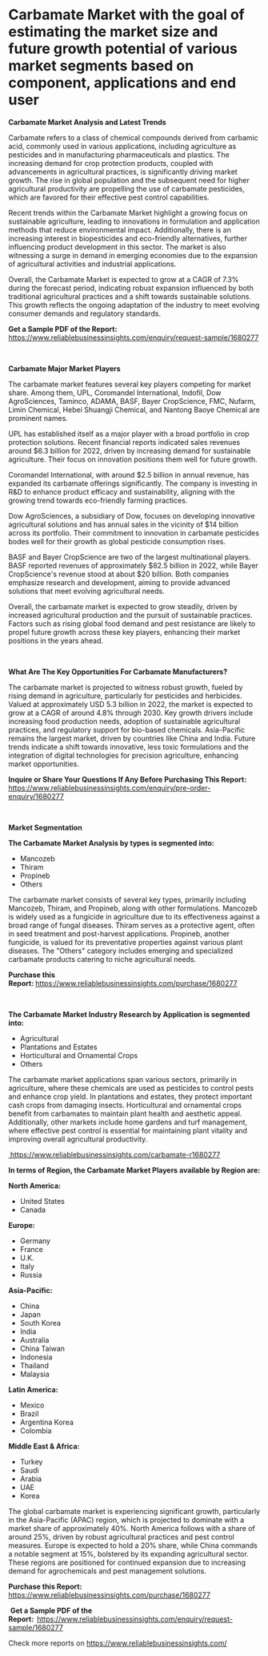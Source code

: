 <p><h1>Carbamate Market with the goal of estimating the market size and future growth potential of various market segments based on component, applications and end user</h1></p><p><strong>Carbamate Market Analysis and Latest Trends</strong></p>
<p><p>Carbamate refers to a class of chemical compounds derived from carbamic acid, commonly used in various applications, including agriculture as pesticides and in manufacturing pharmaceuticals and plastics. The increasing demand for crop protection products, coupled with advancements in agricultural practices, is significantly driving market growth. The rise in global population and the subsequent need for higher agricultural productivity are propelling the use of carbamate pesticides, which are favored for their effective pest control capabilities.</p><p>Recent trends within the Carbamate Market highlight a growing focus on sustainable agriculture, leading to innovations in formulation and application methods that reduce environmental impact. Additionally, there is an increasing interest in biopesticides and eco-friendly alternatives, further influencing product development in this sector. The market is also witnessing a surge in demand in emerging economies due to the expansion of agricultural activities and industrial applications. </p><p>Overall, the Carbamate Market is expected to grow at a CAGR of 7.3% during the forecast period, indicating robust expansion influenced by both traditional agricultural practices and a shift towards sustainable solutions. This growth reflects the ongoing adaptation of the industry to meet evolving consumer demands and regulatory standards.</p></p>
<p><strong>Get a Sample PDF of the Report:&nbsp;</strong> <a href="https://www.reliablebusinessinsights.com/enquiry/request-sample/1680277?utm_campaign=100&utm_medium=2&utm_source=Github&utm_content=ia&utm_term=31012025&utm_id=carbamate">https://www.reliablebusinessinsights.com/enquiry/request-sample/1680277</a></p>
<p>&nbsp;</p>
<p><strong>Carbamate Major Market Players</strong></p>
<p><p>The carbamate market features several key players competing for market share. Among them, UPL, Coromandel International, Indofil, Dow AgroSciences, Taminco, ADAMA, BASF, Bayer CropScience, FMC, Nufarm, Limin Chemical, Hebei Shuangji Chemical, and Nantong Baoye Chemical are prominent names.</p><p>UPL has established itself as a major player with a broad portfolio in crop protection solutions. Recent financial reports indicated sales revenues around $6.3 billion for 2022, driven by increasing demand for sustainable agriculture. Their focus on innovation positions them well for future growth.</p><p>Coromandel International, with around $2.5 billion in annual revenue, has expanded its carbamate offerings significantly. The company is investing in R&D to enhance product efficacy and sustainability, aligning with the growing trend towards eco-friendly farming practices.</p><p>Dow AgroSciences, a subsidiary of Dow, focuses on developing innovative agricultural solutions and has annual sales in the vicinity of $14 billion across its portfolio. Their commitment to innovation in carbamate pesticides bodes well for their growth as global pesticide consumption rises.</p><p>BASF and Bayer CropScience are two of the largest multinational players. BASF reported revenues of approximately $82.5 billion in 2022, while Bayer CropScience's revenue stood at about $20 billion. Both companies emphasize research and development, aiming to provide advanced solutions that meet evolving agricultural needs.</p><p>Overall, the carbamate market is expected to grow steadily, driven by increased agricultural production and the pursuit of sustainable practices. Factors such as rising global food demand and pest resistance are likely to propel future growth across these key players, enhancing their market positions in the years ahead.</p></p>
<p>&nbsp;</p>
<p><strong>What Are The Key Opportunities For Carbamate Manufacturers?</strong></p>
<p><p>The carbamate market is projected to witness robust growth, fueled by rising demand in agriculture, particularly for pesticides and herbicides. Valued at approximately USD 5.3 billion in 2022, the market is expected to grow at a CAGR of around 4.8% through 2030. Key growth drivers include increasing food production needs, adoption of sustainable agricultural practices, and regulatory support for bio-based chemicals. Asia-Pacific remains the largest market, driven by countries like China and India. Future trends indicate a shift towards innovative, less toxic formulations and the integration of digital technologies for precision agriculture, enhancing market opportunities.</p></p>
<p><strong>Inquire or Share Your Questions If Any Before Purchasing This Report:</strong> <a href="https://www.reliablebusinessinsights.com/enquiry/pre-order-enquiry/1680277?utm_campaign=100&utm_medium=2&utm_source=Github&utm_content=ia&utm_term=31012025&utm_id=carbamate">https://www.reliablebusinessinsights.com/enquiry/pre-order-enquiry/1680277</a></p>
<p>&nbsp;</p>
<p><strong>Market Segmentation</strong></p>
<p><strong>The Carbamate Market Analysis by types is segmented into:</strong></p>
<p><ul><li>Mancozeb</li><li>Thiram</li><li>Propineb</li><li>Others</li></ul></p>
<p><p>The carbamate market consists of several key types, primarily including Mancozeb, Thiram, and Propineb, along with other formulations. Mancozeb is widely used as a fungicide in agriculture due to its effectiveness against a broad range of fungal diseases. Thiram serves as a protective agent, often in seed treatment and post-harvest applications. Propineb, another fungicide, is valued for its preventative properties against various plant diseases. The "Others" category includes emerging and specialized carbamate products catering to niche agricultural needs.</p></p>
<p><strong>Purchase this Report:&nbsp;</strong><a href="https://www.reliablebusinessinsights.com/purchase/1680277?utm_campaign=100&utm_medium=2&utm_source=Github&utm_content=ia&utm_term=31012025&utm_id=carbamate">https://www.reliablebusinessinsights.com/purchase/1680277</a></p>
<p>&nbsp;</p>
<p><strong>The Carbamate Market Industry Research by Application is segmented into:</strong></p>
<p><ul><li>Agricultural</li><li>Plantations and Estates</li><li>Horticultural and Ornamental Crops</li><li>Others</li></ul></p>
<p><p>The carbamate market applications span various sectors, primarily in agriculture, where these chemicals are used as pesticides to control pests and enhance crop yield. In plantations and estates, they protect important cash crops from damaging insects. Horticultural and ornamental crops benefit from carbamates to maintain plant health and aesthetic appeal. Additionally, other markets include home gardens and turf management, where effective pest control is essential for maintaining plant vitality and improving overall agricultural productivity.</p></p>
<p><a href="https://www.reliablebusinessinsights.com/carbamate-r1680277?utm_campaign=100&utm_medium=2&utm_source=Github&utm_content=ia&utm_term=31012025&utm_id=carbamate">&nbsp;https://www.reliablebusinessinsights.com/carbamate-r1680277</a></p>
<p><strong>In terms of Region, the Carbamate Market Players available by Region are:</strong></p>
<p>
    <p> <strong> North America: </strong>
        <ul>
            <li>United States</li>
            <li>Canada</li>
        </ul>
        </p> 
    <p> <strong> Europe: </strong>
        <ul>
            <li>Germany</li>
            <li>France</li>
            <li>U.K.</li>
            <li>Italy</li>
            <li>Russia</li>
        </ul>
        </p> 
    <p> <strong> Asia-Pacific: </strong>
        <ul>
            <li>China</li>
            <li>Japan</li>
            <li>South Korea</li>
            <li>India</li>
            <li>Australia</li>
            <li>China Taiwan</li>
            <li>Indonesia</li>
            <li>Thailand</li>
            <li>Malaysia</li>
        </ul>
        </p> 
    <p> <strong> Latin America: </strong>
        <ul>
            <li>Mexico</li>
            <li>Brazil</li>
            <li>Argentina Korea</li>
            <li>Colombia</li>
        </ul>
        </p> 
    <p> <strong> Middle East & Africa: </strong>
        <ul>
            <li>Turkey</li>
            <li>Saudi</li>
            <li>Arabia</li>
            <li>UAE</li>
            <li>Korea</li>
        </ul>
    </p>
    </p>
<p><p>The global carbamate market is experiencing significant growth, particularly in the Asia-Pacific (APAC) region, which is projected to dominate with a market share of approximately 40%. North America follows with a share of around 25%, driven by robust agricultural practices and pest control measures. Europe is expected to hold a 20% share, while China commands a notable segment at 15%, bolstered by its expanding agricultural sector. These regions are positioned for continued expansion due to increasing demand for agrochemicals and pest management solutions.</p></p>
<p><strong>Purchase this Report: </strong><a href="https://www.reliablebusinessinsights.com/purchase/1680277?utm_campaign=100&utm_medium=2&utm_source=Github&utm_content=ia&utm_term=31012025&utm_id=carbamate">https://www.reliablebusinessinsights.com/purchase/1680277</a></p>
<p>&nbsp;<strong>Get a Sample PDF of the Report:&nbsp;&nbsp;</strong><a href="https://www.reliablebusinessinsights.com/enquiry/request-sample/1680277?utm_campaign=100&utm_medium=2&utm_source=Github&utm_content=ia&utm_term=31012025&utm_id=carbamate">https://www.reliablebusinessinsights.com/enquiry/request-sample/1680277</a></p>
<p><strong></strong></p>
<p>Check more reports on <a href="https://www.reliablebusinessinsights.com/?utm_campaign=100&utm_medium=2&utm_source=Github&utm_content=ia&utm_term=31012025&utm_id=carbamate">https://www.reliablebusinessinsights.com/</a></p>